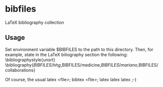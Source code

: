 # bibfiles
LaTeX bibliography collection

## Usage
Set environment variable $BIBFILES to the path to this directory.
Then, for example, state in the LaTeX biliography section the following:
\bibliographystyle{unsrt}
\bibliography{$BIBFILES/hhg,$BIBFILES/medicine,$BIBFILES/mariano,$BIBFILES/collaborations}

Of course, the usual latex \<file\>; bibtex \<file\>; latex latex latex ;-)

